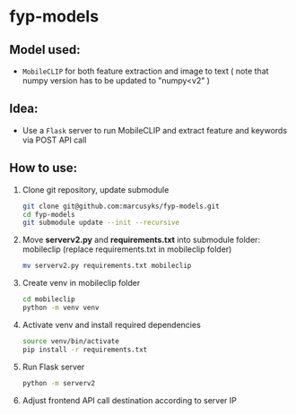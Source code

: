# fyp-models

## Model used:
- `MobileCLIP` for both feature extraction and image to text
( note that numpy version has to be updated to "numpy<v2" )

## Idea:
- Use a `Flask` server to run MobileCLIP and extract feature and keywords via POST API call


## How to use:

1. Clone git repository, update submodule
    ```bash
    git clone git@github.com:marcusyks/fyp-models.git
    cd fyp-models
    git submodule update --init --recursive
    ```
2. Move **serverv2.py** and **requirements.txt** into submodule folder: mobileclip (replace requirements.txt in mobileclip folder)
    ```bash
    mv serverv2.py requirements.txt mobileclip
    ```

3. Create venv in mobileclip folder
    ```bash
    cd mobileclip
    python -m venv venv
    ```

4. Activate venv and install required dependencies
    ```bash
    source venv/bin/activate
    pip install -r requirements.txt
    ```

5. Run Flask server
    ```bash
    python -m serverv2
    ```

6. Adjust frontend API call destination according to server IP


